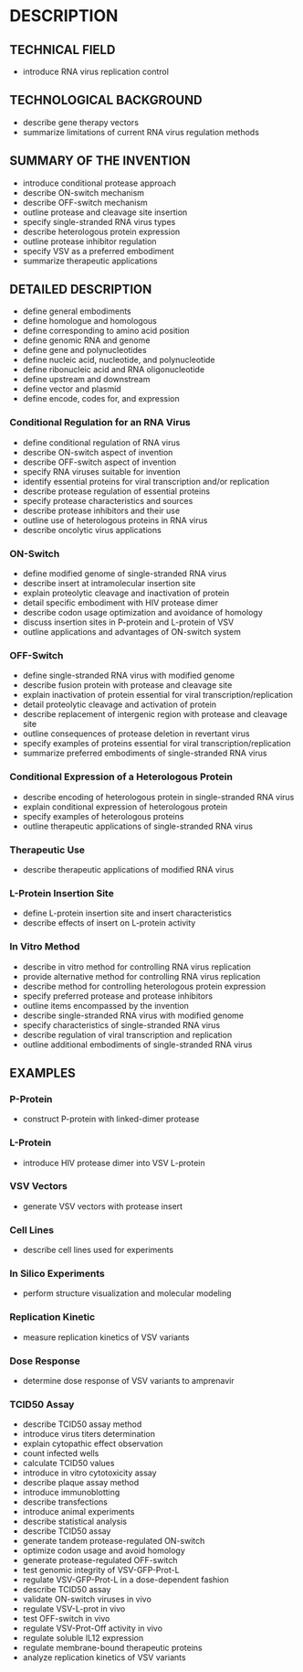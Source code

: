 # DESCRIPTION

## TECHNICAL FIELD

- introduce RNA virus replication control

## TECHNOLOGICAL BACKGROUND

- describe gene therapy vectors
- summarize limitations of current RNA virus regulation methods

## SUMMARY OF THE INVENTION

- introduce conditional protease approach
- describe ON-switch mechanism
- describe OFF-switch mechanism
- outline protease and cleavage site insertion
- specify single-stranded RNA virus types
- describe heterologous protein expression
- outline protease inhibitor regulation
- specify VSV as a preferred embodiment
- summarize therapeutic applications

## DETAILED DESCRIPTION

- define general embodiments
- define homologue and homologous
- define corresponding to amino acid position
- define genomic RNA and genome
- define gene and polynucleotides
- define nucleic acid, nucleotide, and polynucleotide
- define ribonucleic acid and RNA oligonucleotide
- define upstream and downstream
- define vector and plasmid
- define encode, codes for, and expression

### Conditional Regulation for an RNA Virus

- define conditional regulation of RNA virus
- describe ON-switch aspect of invention
- describe OFF-switch aspect of invention
- specify RNA viruses suitable for invention
- identify essential proteins for viral transcription and/or replication
- describe protease regulation of essential proteins
- specify protease characteristics and sources
- describe protease inhibitors and their use
- outline use of heterologous proteins in RNA virus
- describe oncolytic virus applications

### ON-Switch

- define modified genome of single-stranded RNA virus
- describe insert at intramolecular insertion site
- explain proteolytic cleavage and inactivation of protein
- detail specific embodiment with HIV protease dimer
- describe codon usage optimization and avoidance of homology
- discuss insertion sites in P-protein and L-protein of VSV
- outline applications and advantages of ON-switch system

### OFF-Switch

- define single-stranded RNA virus with modified genome
- describe fusion protein with protease and cleavage site
- explain inactivation of protein essential for viral transcription/replication
- detail proteolytic cleavage and activation of protein
- describe replacement of intergenic region with protease and cleavage site
- outline consequences of protease deletion in revertant virus
- specify examples of proteins essential for viral transcription/replication
- summarize preferred embodiments of single-stranded RNA virus

### Conditional Expression of a Heterologous Protein

- describe encoding of heterologous protein in single-stranded RNA virus
- explain conditional expression of heterologous protein
- specify examples of heterologous proteins
- outline therapeutic applications of single-stranded RNA virus

### Therapeutic Use

- describe therapeutic applications of modified RNA virus

### L-Protein Insertion Site

- define L-protein insertion site and insert characteristics
- describe effects of insert on L-protein activity

### In Vitro Method

- describe in vitro method for controlling RNA virus replication
- provide alternative method for controlling RNA virus replication
- describe method for controlling heterologous protein expression
- specify preferred protease and protease inhibitors
- outline items encompassed by the invention
- describe single-stranded RNA virus with modified genome
- specify characteristics of single-stranded RNA virus
- describe regulation of viral transcription and replication
- outline additional embodiments of single-stranded RNA virus

## EXAMPLES

### P-Protein

- construct P-protein with linked-dimer protease

### L-Protein

- introduce HIV protease dimer into VSV L-protein

### VSV Vectors

- generate VSV vectors with protease insert

### Cell Lines

- describe cell lines used for experiments

### In Silico Experiments

- perform structure visualization and molecular modeling

### Replication Kinetic

- measure replication kinetics of VSV variants

### Dose Response

- determine dose response of VSV variants to amprenavir

### TCID50 Assay

- describe TCID50 assay method
- introduce virus titers determination
- explain cytopathic effect observation
- count infected wells
- calculate TCID50 values
- introduce in vitro cytotoxicity assay
- describe plaque assay method
- introduce immunoblotting
- describe transfections
- introduce animal experiments
- describe statistical analysis
- describe TCID50 assay
- generate tandem protease-regulated ON-switch
- optimize codon usage and avoid homology
- generate protease-regulated OFF-switch
- test genomic integrity of VSV-GFP-Prot-L
- regulate VSV-GFP-Prot-L in a dose-dependent fashion
- describe TCID50 assay
- validate ON-switch viruses in vivo
- regulate VSV-L-prot in vivo
- test OFF-switch in vivo
- regulate VSV-Prot-Off activity in vivo
- regulate soluble IL12 expression
- regulate membrane-bound therapeutic proteins
- analyze replication kinetics of VSV variants

